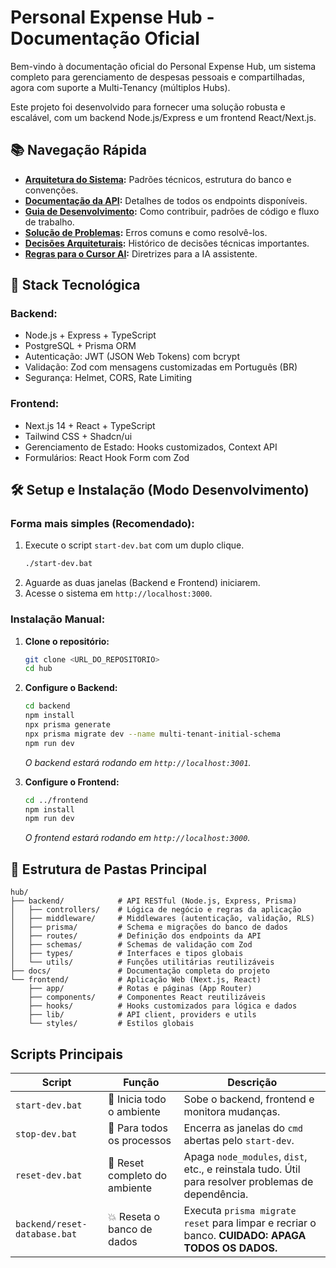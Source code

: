 # Personal Expense Hub - Documentação Oficial

Bem-vindo à documentação oficial do Personal Expense Hub, um sistema completo para gerenciamento de despesas pessoais e compartilhadas, agora com suporte a Multi-Tenancy (múltiplos Hubs).

Este projeto foi desenvolvido para fornecer uma solução robusta e escalável, com um backend Node.js/Express e um frontend React/Next.js.

## 📚 Navegação Rápida

- **[Arquitetura do Sistema](./ARCHITECTURE.md):** Padrões técnicos, estrutura do banco e convenções.
- **[Documentação da API](./API.md):** Detalhes de todos os endpoints disponíveis.
- **[Guia de Desenvolvimento](./DEVELOPMENT.md):** Como contribuir, padrões de código e fluxo de trabalho.
- **[Solução de Problemas](./TROUBLESHOOTING.md):** Erros comuns e como resolvê-los.
- **[Decisões Arquiteturais](./DECISIONS.md):** Histórico de decisões técnicas importantes.
- **[Regras para o Cursor AI](./CURSOR_RULES.md):** Diretrizes para a IA assistente.

## 🚀 Stack Tecnológica

### **Backend:**
- Node.js + Express + TypeScript
- PostgreSQL + Prisma ORM
- Autenticação: JWT (JSON Web Tokens) com bcrypt
- Validação: Zod com mensagens customizadas em Português (BR)
- Segurança: Helmet, CORS, Rate Limiting

### **Frontend:**
- Next.js 14 + React + TypeScript
- Tailwind CSS + Shadcn/ui
- Gerenciamento de Estado: Hooks customizados, Context API
- Formulários: React Hook Form com Zod

## 🛠️ Setup e Instalação (Modo Desenvolvimento)

### **Forma mais simples (Recomendado):**

1.  Execute o script `start-dev.bat` com um duplo clique.
    ```bash
    ./start-dev.bat
    ```
2.  Aguarde as duas janelas (Backend e Frontend) iniciarem.
3.  Acesse o sistema em `http://localhost:3000`.

### **Instalação Manual:**

1.  **Clone o repositório:**
    ```bash
    git clone <URL_DO_REPOSITORIO>
    cd hub
    ```

2.  **Configure o Backend:**
    ```bash
    cd backend
    npm install
    npx prisma generate
    npx prisma migrate dev --name multi-tenant-initial-schema
    npm run dev
    ```
    *O backend estará rodando em `http://localhost:3001`.*

3.  **Configure o Frontend:**
    ```bash
    cd ../frontend
    npm install
    npm run dev
    ```
    *O frontend estará rodando em `http://localhost:3000`.*

## 📂 Estrutura de Pastas Principal

```
hub/
├── backend/            # API RESTful (Node.js, Express, Prisma)
│   ├── controllers/    # Lógica de negócio e regras da aplicação
│   ├── middleware/     # Middlewares (autenticação, validação, RLS)
│   ├── prisma/         # Schema e migrações do banco de dados
│   ├── routes/         # Definição dos endpoints da API
│   ├── schemas/        # Schemas de validação com Zod
│   ├── types/          # Interfaces e tipos globais
│   └── utils/          # Funções utilitárias reutilizáveis
├── docs/               # Documentação completa do projeto
└── frontend/           # Aplicação Web (Next.js, React)
    ├── app/            # Rotas e páginas (App Router)
    ├── components/     # Componentes React reutilizáveis
    ├── hooks/          # Hooks customizados para lógica e dados
    ├── lib/            # API client, providers e utils
    └── styles/         # Estilos globais
```

## Scripts Principais

| Script | Função | Descrição |
|---|---|---|
| `start-dev.bat` | 🚀 Inicia todo o ambiente | Sobe o backend, frontend e monitora mudanças. |
| `stop-dev.bat` | 🛑 Para todos os processos | Encerra as janelas do `cmd` abertas pelo `start-dev`. |
| `reset-dev.bat` | 🔄 Reset completo do ambiente | Apaga `node_modules`, `dist`, etc., e reinstala tudo. Útil para resolver problemas de dependência. |
| `backend/reset-database.bat` | 💥 Reseta o banco de dados | Executa `prisma migrate reset` para limpar e recriar o banco. **CUIDADO: APAGA TODOS OS DADOS.** | 